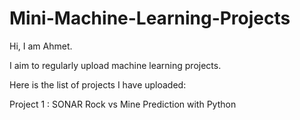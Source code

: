 # Mini-Machine-Learning-Projects

Hi, I am Ahmet.

I aim to regularly upload machine learning projects.

Here is the list of projects I have uploaded:

Project 1 : SONAR Rock vs Mine Prediction with Python
